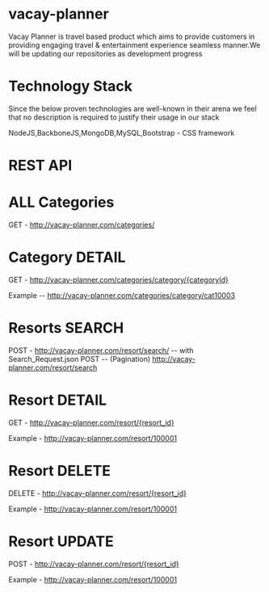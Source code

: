 # vacay-planner

Vacay Planner is travel based product which aims to provide customers in providing engaging travel & entertainment experience seamless manner.We will be updating our repositories as development progress

Technology Stack
=================

Since the below proven technologies are well-known in their arena we feel that no description is required to justify their usage in our stack

NodeJS,BackboneJS,MongoDB,MySQL,Bootstrap - CSS framework 


REST API 
========

ALL Categories
=================

GET - http://vacay-planner.com/categories/

Category DETAIL
===============

GET - http://vacay-planner.com/categories/category/{categoryId}
	
Example -- http://vacay-planner.com/categories/category/cat10003


Resorts SEARCH
===============


POST - http://vacay-planner.com/resort/search/
	-- with Search_Request.json
POST -- (Pagination) http://vacay-planner.com/resort/search

Resort DETAIL
==============

GET - http://vacay-planner.com/resort/{resort_id}

Example - http://vacay-planner.com/resort/100001


Resort DELETE
==============

DELETE - http://vacay-planner.com/resort/{resort_id}

Example - http://vacay-planner.com/resort/100001


Resort UPDATE
==============

POST - http://vacay-planner.com/resort/{resort_id}

Example - http://vacay-planner.com/resort/100001

